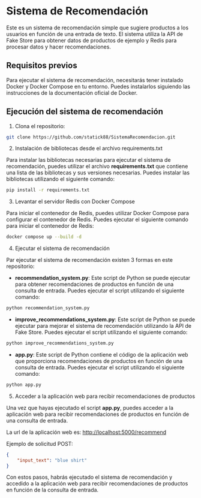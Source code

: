 # Sistema de Recomendación

Este es un sistema de recomendación simple que sugiere productos a los usuarios en función de una entrada de texto. El sistema utiliza la API de Fake Store para obtener datos de productos de ejemplo y Redis para procesar datos y hacer recomendaciones.

## Requisitos previos

Para ejecutar el sistema de recomendación, necesitarás tener instalado Docker y Docker Compose en tu entorno. Puedes instalarlos siguiendo las instrucciones de la documentación oficial de Docker.

## Ejecución del sistema de recomendación

1. Clona el repositorio:

``` bash
git clone https://github.com/statick88/SistemaRecomendacion.git
```

2. Instalación de bibliotecas desde el archivo requirements.txt

Para instalar las bibliotecas necesarias para ejecutar el sistema de recomendación, puedes utilizar el archivo **requirements.txt** que contiene una lista de las bibliotecas y sus versiones necesarias. Puedes instalar las bibliotecas utilizando el siguiente comando:

``` bash
pip install -r requirements.txt
```
3. Levantar el servidor Redis con Docker Compose

Para iniciar el contenedor de Redis, puedes utilizar Docker Compose para configurar el contenedor de Redis. Puedes ejecutar el siguiente comando para iniciar el contenedor de Redis:

``` bash
docker compose up --build -d
```
4. Ejecutar el sistema de recomendación

Par ejecutar el sistema de recomendación existen 3 formas en este repositorio:

- **recommendation_system.py**: Este script de Python se puede ejecutar para obtener recomendaciones de productos en función de una consulta de entrada. Puedes ejecutar el script utilizando el siguiente comando:

``` bash
python recommendation_system.py 
```

- **improve_recommendations_system.py**: Este script de Python se puede ejecutar para mejorar el sistema de recomendación utilizando la API de Fake Store. Puedes ejecutar el script utilizando el siguiente comando:

``` bash
python improve_recommendations_system.py
```

- **app.py**: Este script de Python contiene el código de la aplicación web que proporciona recomendaciones de productos en función de una consulta de entrada. Puedes ejecutar el script utilizando el siguiente comando:

``` bash
python app.py
```

5. Acceder a la aplicación web para recibir recomendaciones de productos

Una vez que hayas ejecutado el script **app.py**, puedes acceder a la aplicación web para recibir recomendaciones de productos en función de una consulta de entrada.

La url de la aplicación web es: [http://localhost:5000/recommend](http://localhost:5000/recommend)

Ejemplo de solicitud POST:

``` json
{
    "input_text": "blue shirt"
}
```
Con estos pasos, habrás ejecutado el sistema de recomendación y accedido a la aplicación web para recibir recomendaciones de productos en función de la consulta de entrada.